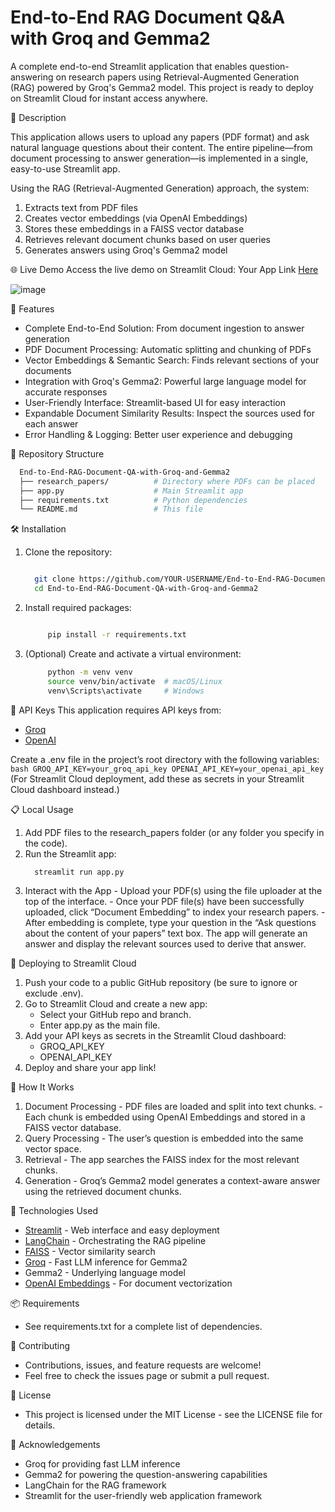 # End-to-End RAG Document Q&A with Groq and Gemma2
A complete end-to-end Streamlit application that enables question-answering on research papers using Retrieval-Augmented Generation (RAG) powered by Groq's Gemma2 model. This project is ready to deploy on Streamlit Cloud for instant access anywhere.

📝 Description

This application allows users to upload any papers (PDF format) and ask natural language questions about their content. The entire pipeline—from document processing to answer generation—is implemented in a single, easy-to-use Streamlit app.

Using the RAG (Retrieval-Augmented Generation) approach, the system:

1. Extracts text from PDF files
2. Creates vector embeddings (via OpenAI Embeddings)
3. Stores these embeddings in a FAISS vector database
4. Retrieves relevant document chunks based on user queries
5. Generates answers using Groq's Gemma2 model

🌐 Live Demo
Access the live demo on Streamlit Cloud:
Your App Link [Here](https://end-to-end-rag-document-q-a-with-groq-and-gemma2-fjkivy2gnwufn.streamlit.app/)

![image](https://github.com/user-attachments/assets/e00a8d06-7b3f-4cc7-899a-265fcde825f7)

🚀 Features
  - Complete End-to-End Solution: From document ingestion to answer generation
  - PDF Document Processing: Automatic splitting and chunking of PDFs
  - Vector Embeddings & Semantic Search: Finds relevant sections of your documents
  - Integration with Groq's Gemma2: Powerful large language model for accurate responses
  - User-Friendly Interface: Streamlit-based UI for easy interaction
  - Expandable Document Similarity Results: Inspect the sources used for each answer
  - Error Handling & Logging: Better user experience and debugging

📂 Repository Structure
  ```bash
    End-to-End-RAG-Document-QA-with-Groq-and-Gemma2
    ├── research_papers/          # Directory where PDFs can be placed
    ├── app.py                    # Main Streamlit app
    ├── requirements.txt          # Python dependencies
    └── README.md                 # This file

  ```

🛠️ Installation
1. Clone the repository:
    ``` bash
 
      git clone https://github.com/YOUR-USERNAME/End-to-End-RAG-Document-QA-with-Groq-and-Gemma2.git
      cd End-to-End-RAG-Document-QA-with-Groq-and-Gemma2
    
    ```

3. Install required packages:
   ``` bash
   
        pip install -r requirements.txt
   
   ```
4. (Optional) Create and activate a virtual environment:
   
   ``` bash
        python -m venv venv
        source venv/bin/activate  # macOS/Linux
        venv\Scripts\activate     # Windows
   ```

  🔑 API Keys
  This application requires API keys from:
  - [Groq](https://console.groq.com/playground)
  - [OpenAI](https://platform.openai.com/docs/overview)

Create a .env file in the project’s root directory with the following variables:
    ``` bash
      GROQ_API_KEY=your_groq_api_key
      OPENAI_API_KEY=your_openai_api_key
    ```
(For Streamlit Cloud deployment, add these as secrets in your Streamlit Cloud dashboard instead.)

📋 Local Usage
  1. Add PDF files to the research_papers folder (or any folder you specify in the code).
  2. Run the Streamlit app:
      ``` bash
        streamlit run app.py
      ```
  3. Interact with the App
    - Upload your PDF(s) using the file uploader at the top of the interface.
    - Once your PDF file(s) have been successfully uploaded, click “Document Embedding” to index your research papers.
    - After embedding is complete, type your question in the “Ask questions about the content of your papers” text box.
  The app will generate an answer and display the relevant sources used to derive that answer.

🚀 Deploying to Streamlit Cloud
  1. Push your code to a public GitHub repository (be sure to ignore or exclude .env).
  2. Go to Streamlit Cloud and create a new app:
      - Select your GitHub repo and branch.
      - Enter app.py as the main file.
  3. Add your API keys as secrets in the Streamlit Cloud dashboard:
      - GROQ_API_KEY
      - OPENAI_API_KEY
  4. Deploy and share your app link!

🧩 How It Works
  1. Document Processing
    - PDF files are loaded and split into text chunks.
    - Each chunk is embedded using OpenAI Embeddings and stored in a FAISS vector database.
  2. Query Processing
    - The user’s question is embedded into the same vector space.
  3. Retrieval
    - The app searches the FAISS index for the most relevant chunks.
  4. Generation
    - Groq’s Gemma2 model generates a context-aware answer using the retrieved document chunks.

🔧 Technologies Used
  - [Streamlit](https://streamlit.io/) - Web interface and easy deployment
  - [LangChain](https://www.langchain.com/) - Orchestrating the RAG pipeline
  - [FAISS](https://github.com/facebookresearch/faiss) - Vector similarity search
  - [Groq](https://groq.com/) - Fast LLM inference for Gemma2
  - Gemma2 - Underlying language model
  - [OpenAI Embeddings](https://platform.openai.com/docs/guides/embeddings) - For document vectorization

📦 Requirements
  - See requirements.txt for a complete list of dependencies.
    
🤝 Contributing
  - Contributions, issues, and feature requests are welcome!
  - Feel free to check the issues page or submit a pull request.

📄 License
  - This project is licensed under the MIT License - see the LICENSE file for details.
    
🙏 Acknowledgements
  - Groq for providing fast LLM inference
  - Gemma2 for powering the question-answering capabilities
  - LangChain for the RAG framework
  - Streamlit for the user-friendly web application framework
          
